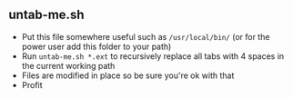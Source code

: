 ## untab-me.sh

- Put this file somewhere useful such as `/usr/local/bin/` (or for the power user add this folder to your path)
- Run `untab-me.sh *.ext` to recursively replace all tabs with 4 spaces in the current working path
- Files are modified in place so be sure you're ok with that
- Profit


